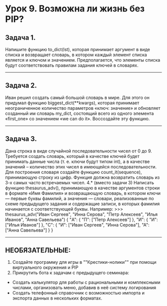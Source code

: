 # Урок 9. Возможна ли жизнь без PIP?
## Задача 1. 
Напишите функцию to_dict(lst), которая принимает аргумент в виде списка и возвращает словарь, в котором каждый элемент списка является и ключом и значением. Предполагается, что элементы списка будут соответствовать правилам задания ключей в словарях. 

---
## Задача 2.
Иван решил создать самый большой словарь в мире. Для этого он придумал функцию biggest_dict(**kwargs), которая принимает неограниченное количество параметров «ключ: значение» и обновляет созданный им словарь my_dict, состоящий всего из одного элемента «first_one» со значением «we can do it». Воссоздайте эту функцию.

---
## Задача 3.
Дана строка в виде случайной последовательности чисел от 0 до 9. Требуется создать словарь, который в качестве ключей будет принимать данные числа (т. е. ключи будут типом int), а в качестве значений – количество этих чисел в имеющейся последовательности. Для построения словаря создайте функцию count_it(sequence), принимающую строку из цифр. Функция должна возвратить словарь из 3-х самых часто встречаемых чисел. 4.* (вместо задачи 3) Написать функцию thesaurus_adv(), принимающую в качестве аргументов строки в формате «Имя Фамилия» и возвращающую словарь, в котором ключи — первые буквы фамилий, а значения — словари, реализованные по схеме предыдущего задания и содержащие записи, в которых фамилия начинается с соответствующей буквы. Например: >>> thesaurus_adv("Иван Сергеев", "Инна Серова", "Петр Алексеев", "Илья Иванов", "Анна Савельева") { "А": { "П": ["Петр Алексеев"] }, "И": { "И": ["Илья Иванов"] }, "С": { "И": ["Иван Сергеев", "Инна Серова"], "А": ["Анна Савельева"] } }

---
## НЕОБЯЗАТЕЛЬНЫЕ:
1. Создайте программу для игры в ""Крестики-нолики"" при помощи виртуального окружения и PIP
2. Прикрутить бота к задачам с предыдущего семинара:
- Создать калькулятор для работы с рациональными и комплексными числами, организовать меню, добавив в неё систему логирования
- Создать телефонный справочник с возможностью импорта и экспорта данных в нескольких форматах.